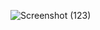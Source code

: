 ![Screenshot (123)](https://user-images.githubusercontent.com/68183562/168630894-dc41092c-450d-43db-95b9-92528f1523df.png)

